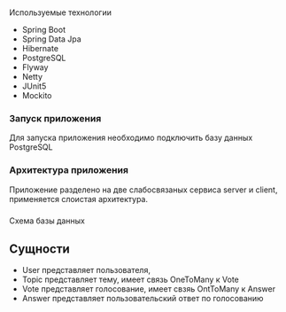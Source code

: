 
###
Используемые технологии
- Spring Boot
- Spring Data Jpa
- Hibernate
- PostgreSQL
- Flyway
- Netty
- JUnit5
- Mockito

### Запуск приложения
Для запуска приложения необходимо подключить базу данных PostgreSQL

### Архитектура приложения
Приложение разделено на две слабосвязаных сервиса server и client, применяется слоистая архитектура.

###
Схема базы данных
## Сущности
  - User
      представляет пользователя,
  - Topic
      представляет тему,
      имеет связь OneToMany к Vote
  - Vote
      представляет голосование,
      имеет свзяь OntToMany к Answer
  - Answer
      представляет пользовательский ответ по голосованию
